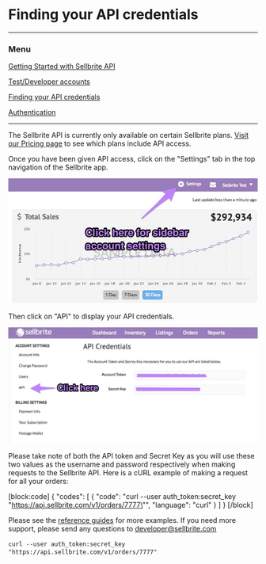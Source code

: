 # Finding your API credentials

---

### Menu

[Getting Started with Sellbrite API](/Sellbrite-API)

[Test/Developer accounts](dev-accounts)

[Finding your API credentials](credentials)

[Authentication](authentication)

---

The Sellbrite API is currently only available on certain Sellbrite plans. [Visit our Pricing page](https://www.sellbrite.com/pricing-pro/) to see which plans include API access.

Once you have been given API access, click on the "Settings" tab in the top navigation of the Sellbrite app.

![sellbrite api credentials](image/reference-1.jpg "sidebar settings")

Then click on "API" to display your API credentials.

![sellbrite api credentials](image/reference-2.jpg "sellbrite api credentials")

Please take note of both the API token and Secret Key as you will use these two values as the username and password respectively when making requests to the Sellbrite API. Here is a cURL example of making a request for all your orders:

[block:code]
{
  "codes": [
    {
      "code": "curl --user auth_token:secret_key \"https://api.sellbrite.com/v1/orders/7777\"",
      "language": "curl"
    }
  ]
}
[/block]

Please see the [reference guides](reference/introduction) for more examples. If you need more support, please send any questions to [developer@sellbrite.com](mailto:developer@sellbrite.com)

``` cURL
curl --user auth_token:secret_key "https://api.sellbrite.com/v1/orders/7777"
```

